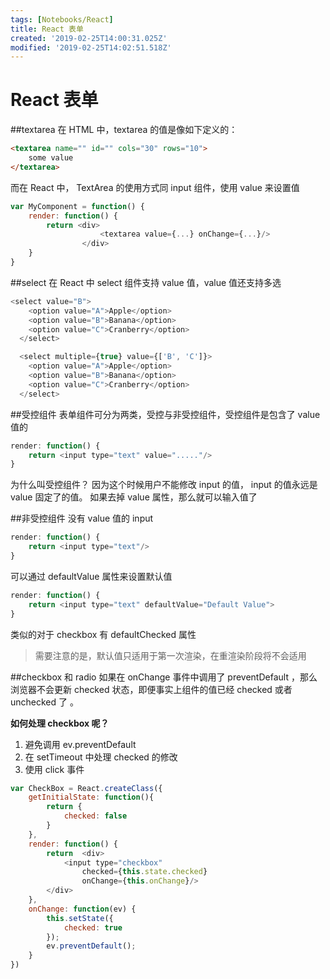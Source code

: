 ```yaml
---
tags: [Notebooks/React]
title: React 表单
created: '2019-02-25T14:00:31.025Z'
modified: '2019-02-25T14:02:51.518Z'
---
```


# React 表单

##textarea
在 HTML 中，textarea 的值是像如下定义的：

```html
<textarea name="" id="" cols="30" rows="10">
    some value
</textarea>
```
而在 React 中， TextArea 的使用方式同 input 组件，使用 value 来设置值

```js
var MyComponent = function() {
    render: function() {
        return <div>
                    <textarea value={...} onChange={...}/>
                </div>
    }
}
```

##select
在 React 中 select 组件支持 value 值，value 值还支持多选

```js
<select value="B">
    <option value="A">Apple</option>
    <option value="B">Banana</option>
    <option value="C">Cranberry</option>
  </select>

  <select multiple={true} value={['B', 'C']}>
    <option value="A">Apple</option>
    <option value="B">Banana</option>
    <option value="C">Cranberry</option>
  </select>

```

##受控组件
表单组件可分为两类，受控与非受控组件，受控组件是包含了 value 值的

```js
render: function() {
    return <input type="text" value="....."/>
}
```
为什么叫受控组件？ 因为这个时候用户不能修改 input 的值， input 的值永远是 value 固定了的值。
如果去掉 value 属性，那么就可以输入值了

##非受控组件
没有 value 值的 input

```js
render: function() {
    return <input type="text"/>
}
```
可以通过 defaultValue 属性来设置默认值

```js
render: function() {
    return <input type="text" defaultValue="Default Value">
}
```
类似的对于 checkbox 有 defaultChecked 属性

> 需要注意的是，默认值只适用于第一次渲染，在重渲染阶段将不会适用


##checkbox 和 radio
如果在 onChange 事件中调用了 preventDefault ，那么浏览器不会更新 checked 状态，即便事实上组件的值已经 checked 或者 unchecked 了 。

**如何处理 checkbox 呢？**
1. 避免调用 ev.preventDefault 
2. 在 setTimeout 中处理 checked 的修改
3. 使用 click 事件
	
```js
var CheckBox = React.createClass({
    getInitialState: function(){
        return {
            checked: false
        }
    },
    render: function() {
        return  <div>
            <input type="checkbox" 
                checked={this.state.checked} 
                onChange={this.onChange}/>
        </div>
    },
    onChange: function(ev) {
        this.setState({
            checked: true
        });
        ev.preventDefault();
    }
})

```
